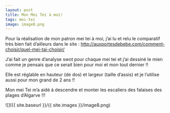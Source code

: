 ```yaml
---
layout: post
title: Mon Mei Tei à moi!
tags: mei-tei
image: image8.png
---
```

Pour la réalisation de mon patron mei tei à moi, j’ai lu et relu le comparatif très bien fait d’ailleurs dans le site : http://auxportesdebebe.com/comment-choisir/quel-mei-tai-choisir/

J’ai fait un genre d’analyse swot pour chaque mei tei et j’ai dessiné le mien comme je pensais que ce serait bien pour moi et mon tout dernier !!

Elle est réglable en hauteur (de dos) et largeur (taille d’assis) et je l’utilise aussi pour mon grand de 2 ans !!

Mon mei Tei m’a aidé à descendre et monter les escaliers des falaises des plages d’Algarve !!!

![]({{ site.baseurl }}/{{ site.images }}/image8.png)
